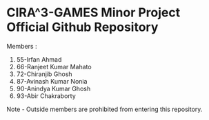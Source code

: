 # CIRA^3-GAMES Minor Project Official Github Repository
Members :
1) 55-Irfan Ahmad
2) 66-Ranjeet Kumar Mahato
3) 72-Chiranjib Ghosh
4) 87-Avinash Kumar Nonia
5) 90-Anindya Kumar Ghosh
6) 93-Abir Chakraborty

Note - Outside members are prohibited from entering this repository.
